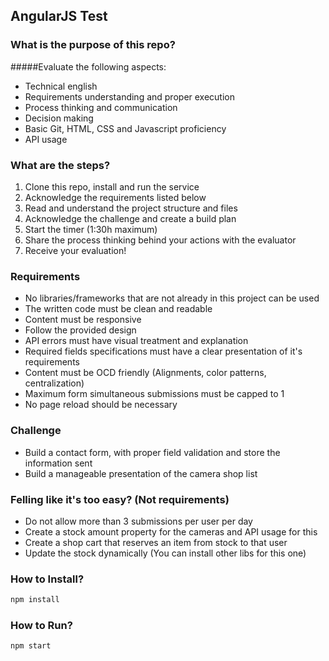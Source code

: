 ## AngularJS Test

### What is the purpose of this repo?

#####Evaluate the following aspects:
- Technical english
- Requirements understanding and proper execution
- Process thinking and communication
- Decision making
- Basic Git, HTML, CSS and Javascript proficiency
- API usage

### What are the steps?

1. Clone this repo, install and run the service
1. Acknowledge the requirements listed below
1. Read and understand the project structure and files
1. Acknowledge the challenge and create a build plan
1. Start the timer (1:30h maximum)
1. Share the process thinking behind your actions with the evaluator
1. Receive your evaluation!

### Requirements
* No libraries/frameworks that are not already in this project can be used
* The written code must be clean and readable
* Content must be responsive
* Follow the provided design
* API errors must have visual treatment and explanation
* Required fields specifications must have a clear presentation of it's requirements
* Content must be OCD friendly (Alignments, color patterns, centralization)
* Maximum form simultaneous submissions must be capped to 1
* No page reload should be necessary

### Challenge
* Build a contact form, with proper field validation and store the information sent
* Build a manageable presentation of the camera shop list

### Felling like it's too easy? (Not requirements)
* Do not allow more than 3 submissions per user per day
* Create a stock amount property for the cameras and API usage for this
* Create a shop cart that reserves an item from stock to that user
* Update the stock dynamically (You can install other libs for this one)


### How to Install?

```bash
npm install
```
### How to Run?

```bash
npm start
```